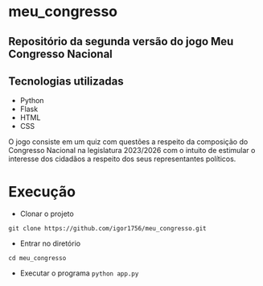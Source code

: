 # meu_congresso
## Repositório da segunda versão do jogo Meu Congresso Nacional

## Tecnologias utilizadas

- Python
- Flask
- HTML
- CSS

O jogo consiste em um quiz com questões a respeito da composição do Congresso Nacional na legislatura 2023/2026 com o intuito de estimular o interesse dos cidadãos a respeito dos seus representantes políticos.

# Execução

- Clonar o projeto

`git clone https://github.com/igor1756/meu_congresso.git`

- Entrar no diretório

`cd meu_congresso`

- Executar o programa
`python app.py`
